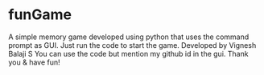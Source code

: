 # funGame
A simple memory game developed using python that uses the command prompt as GUI. Just run the code to start the game. Developed by Vignesh Balaji S You can use the code but mention my github id in the gui. Thank you & have fun!

